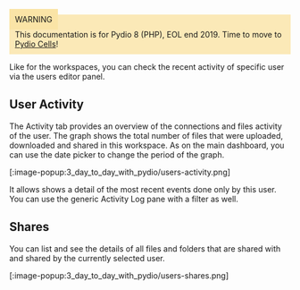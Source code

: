 <div style="background-color: #fbe9b7;font-size: 14px;">
<span style="background-color: #fae4a6;padding: 10px;">WARNING</span>
<span style="padding: 10px;display: inline-block;">This documentation is for Pydio 8 (PHP), EOL end 2019. Time to move to <a href="https://pydio.com/en/docs/cells/v2/quick-start">Pydio Cells</a>!</span>
</div>

Like for the workspaces, you can check the recent activity of specific user via the users editor panel.

## User Activity

The Activity tab provides an overview of the connections and files activity of the user. The graph shows the total number of files that were uploaded, downloaded and shared in this workspace. As on the main dashboard, you can use the date picker to change the period of the graph.

[:image-popup:3_day_to_day_with_pydio/users-activity.png]

It allows shows a detail of the most recent events done only by this user. You can use the generic Activity Log pane with a filter as well.

## Shares

You can list and see the details of all files and folders that are shared with and shared by the currently selected user.

[:image-popup:3_day_to_day_with_pydio/users-shares.png]